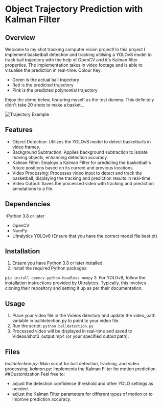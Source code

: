 # Object Trajectory Prediction with Kalman Filter


## Overview
Welcome to my shot tracking computer vision project! In this project I implement basketball detection and tracking utilising a YOLOv8 model to track ball trajectory with the help of OpenCV and it's Kalman filter properties. The implementation takes in video footage and is able to visualise the prediction in real-time. 
Colour Key:
- Green is the actual ball trajectory
- Red is the predicted trajectory
- Pink is the predicted polynomial trajectory


Enjoy the demo below, featuring myself as the test dummy. This definitely didn't take 20 shots to make a basket...


![Trajectory Example](shot3_output.gif)

## Features
- Object Detection: Utilizes the YOLOv8 model to detect basketballs in video frames.
- Background Subtraction: Applies background subtraction to isolate moving objects, enhancing detection accuracy.
- Kalman Filter: Employs a Kalman Filter for predicting the basketball's future positions based on its current and previous locations.
- Video Processing: Processes video input to detect and track the basketball, displaying the tracking and prediction results in real-time.
- Video Output: Saves the processed video with tracking and prediction annotations to a file.
## Dependencies
-Python 3.8 or later
- OpenCV
- NumPy
- Ultralytics YOLOv8 (Ensure that you have the correct model file best.pt)
## Installation
1. Ensure you have Python 3.8 or later installed.
2. Install the required Python packages:

``pip install opencv-python-headless numpy``
3. For YOLOv8, follow the installation instructions provided by Ultralytics. Typically, this involves cloning their repository and setting it up as per their documentation.
## Usage
1. Place your video file in the Videos directory and update the video_path variable in balldetection.py to point to your video file.
2. Run the script:
``python balldetection.py``
3. Processed video will be displayed in real-time and saved to Videos/shot3_output.mp4 (or your specified output path).
## Files
*balldetection.py*: Main script for ball detection, tracking, and video processing.
*kalman.py*: Implements the Kalman Filter for motion prediction.
##Customization
Feel free to:
- adjust the detection confidence threshold and other YOLO settings as needed.
- adjust the Kalman Filter parameters for different types of motion or to improve prediction accuracy.
